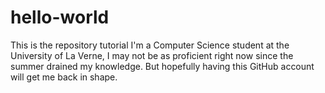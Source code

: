 # hello-world
This is the repository tutorial 
I'm a Computer Science student at the University of La Verne, 
I may not be as proficient right now since the summer drained my knowledge.
But hopefully having this GitHub account will get me back in shape.
